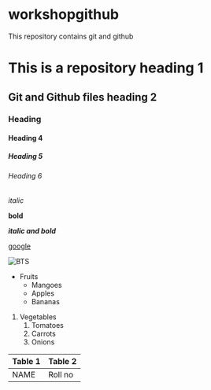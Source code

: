 # workshopgithub
This repository contains git and github

# This is a repository heading 1
## Git and Github files heading 2
### Heading
#### Heading 4
##### Heading 5
###### Heading 6

*italic*

**bold**

***italic and bold***

[google](https://www.google.com/)

![BTS](https://pbs.twimg.com/profile_images/1461484552841486341/FKFmxv6R_400x400.jpg)

* Fruits 
  * Mangoes
  * Apples
  * Bananas
1. Vegetables
   1. Tomatoes
   2. Carrots
   3. Onions

Table 1 | Table 2
--------|--------
NAME|Roll no

